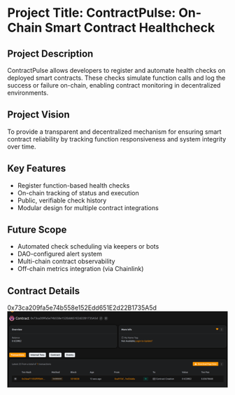 # Project Title: ContractPulse: On-Chain Smart Contract Healthcheck

## Project Description

ContractPulse allows developers to register and automate health checks on deployed smart contracts. These checks simulate function calls and log the success or failure on-chain, enabling contract monitoring in decentralized environments.

## Project Vision 

To provide a transparent and decentralized mechanism for ensuring smart contract reliability by tracking function responsiveness and system integrity over time.

## Key Features

- Register function-based health checks
- On-chain tracking of status and execution
- Public, verifiable check history
- Modular design for multiple contract  integrations

## Future Scope

- Automated check scheduling via keepers or bots
- DAO-configured alert system
- Multi-chain contract observability
- Off-chain metrics integration (via Chainlink)

## Contract Details
0x73ca209fa5e74b558e152Edd651E2d22B1735A5d
![alt text](image.png)
